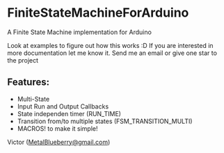# FiniteStateMachineForArduino
A Finite State Machine implementation for Arduino

Look at examples to figure out how this works :D
If you are interested in more documentation let me know it. Send me an email or give one star to the project

## Features:
- Multi-State
- Input Run and Output Callbacks
- State independen timer (RUN_TIME)
- Transition from/to multiple states (FSM_TRANSITION_MULTI)
- MACROS! to make it simple!

Victor (MetalBlueberry@gmail.com)
